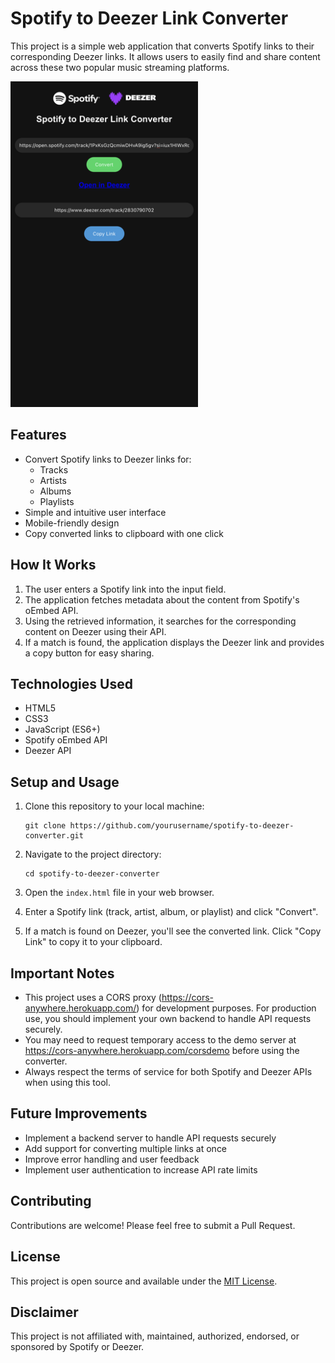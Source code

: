 # Spotify to Deezer Link Converter

This project is a simple web application that converts Spotify links to their corresponding Deezer links. It allows users to easily find and share content across these two popular music streaming platforms.

<img src="IMG_6578.png" alt="Spotify to Deezer Converter" style="max-width: 300px; width: 300px">

## Features

- Convert Spotify links to Deezer links for:
  - Tracks
  - Artists
  - Albums
  - Playlists
- Simple and intuitive user interface
- Mobile-friendly design
- Copy converted links to clipboard with one click

## How It Works

1. The user enters a Spotify link into the input field.
2. The application fetches metadata about the content from Spotify's oEmbed API.
3. Using the retrieved information, it searches for the corresponding content on Deezer using their API.
4. If a match is found, the application displays the Deezer link and provides a copy button for easy sharing.

## Technologies Used

- HTML5
- CSS3
- JavaScript (ES6+)
- Spotify oEmbed API
- Deezer API

## Setup and Usage

1. Clone this repository to your local machine:

   ```
   git clone https://github.com/yourusername/spotify-to-deezer-converter.git
   ```

2. Navigate to the project directory:

   ```
   cd spotify-to-deezer-converter
   ```

3. Open the `index.html` file in your web browser.

4. Enter a Spotify link (track, artist, album, or playlist) and click "Convert".

5. If a match is found on Deezer, you'll see the converted link. Click "Copy Link" to copy it to your clipboard.

## Important Notes

- This project uses a CORS proxy (https://cors-anywhere.herokuapp.com/) for development purposes. For production use, you should implement your own backend to handle API requests securely.
- You may need to request temporary access to the demo server at https://cors-anywhere.herokuapp.com/corsdemo before using the converter.
- Always respect the terms of service for both Spotify and Deezer APIs when using this tool.

## Future Improvements

- Implement a backend server to handle API requests securely
- Add support for converting multiple links at once
- Improve error handling and user feedback
- Implement user authentication to increase API rate limits

## Contributing

Contributions are welcome! Please feel free to submit a Pull Request.

## License

This project is open source and available under the [MIT License](LICENSE).

## Disclaimer

This project is not affiliated with, maintained, authorized, endorsed, or sponsored by Spotify or Deezer.
